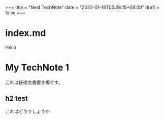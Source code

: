 +++
title = "Nest TechNote"
date = "2022-01-18T05:28:15+09:00"
draft = false
+++

# index.md

Hello

# My TechNote 1

これは技術文書置き場です。

## h2 test

これはどうでしょうか
